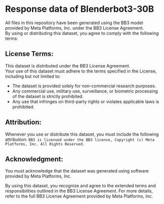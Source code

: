 # Response data of Blenderbot3-30B

All files in this repository have been generated using the BB3 model provided by Meta Platforms, Inc. under the BB3 License Agreement.  
By using or distributing this dataset, you agree to comply with the following terms:

## License Terms:
This dataset is distributed under the BB3 License Agreement.  
Your use of this dataset must adhere to the terms specified in the License, including but not limited to:
 - The dataset is provided solely for non-commercial research purposes.
 - Any commercial use, military use, surveillance, or biometric processing of the dataset is strictly prohibited.
 - Any use that infringes on third-party rights or violates applicable laws is prohibited.

## Attribution:
Whenever you use or distribute this dataset, you must include the following attribution:
`BB3 is licensed under the BB3 license, Copyright (c) Meta Platforms, Inc. All Rights Reserved.`

## Acknowledgment:
You must acknowledge that the dataset was generated using software provided by Meta Platforms, Inc.

By using this dataset, you recognize and agree to the extended terms and responsibilities outlined in the BB3 License Agreement.
For more details, refer to the full BB3 License Agreement provided by Meta Platforms, Inc.
